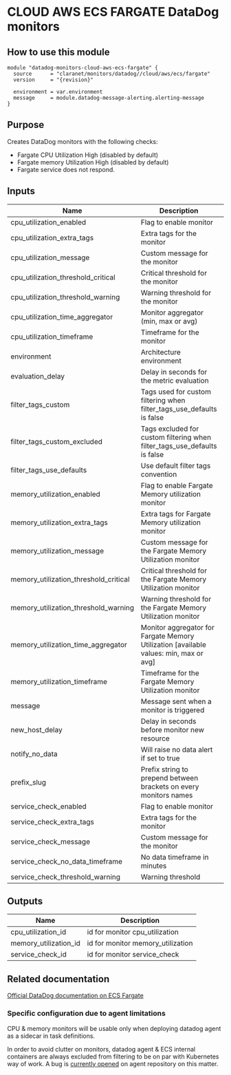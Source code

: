 # CLOUD AWS ECS FARGATE DataDog monitors

## How to use this module

```hcl
module "datadog-monitors-cloud-aws-ecs-fargate" {
  source      = "claranet/monitors/datadog//cloud/aws/ecs/fargate"
  version     = "{revision}"

  environment = var.environment
  message     = module.datadog-message-alerting.alerting-message
}

```

## Purpose

Creates DataDog monitors with the following checks:

- Fargate CPU Utilization High (disabled by default)
- Fargate memory Utilization High (disabled by default)
- Fargate service does not respond.

## Inputs

| Name | Description | Type | Default | Required |
|------|-------------|------|---------|:-----:|
| cpu\_utilization\_enabled | Flag to enable monitor | `string` | `"false"` | no |
| cpu\_utilization\_extra\_tags | Extra tags for the monitor | `list(string)` | `[]` | no |
| cpu\_utilization\_message | Custom message for the monitor | `string` | `""` | no |
| cpu\_utilization\_threshold\_critical | Critical threshold for the monitor | `string` | `90` | no |
| cpu\_utilization\_threshold\_warning | Warning threshold for the monitor | `string` | `85` | no |
| cpu\_utilization\_time\_aggregator | Monitor aggregator (min, max or avg) | `string` | `"min"` | no |
| cpu\_utilization\_timeframe | Timeframe for the monitor | `string` | `"last_5m"` | no |
| environment | Architecture environment | `string` | n/a | yes |
| evaluation\_delay | Delay in seconds for the metric evaluation | `number` | `15` | no |
| filter\_tags\_custom | Tags used for custom filtering when filter\_tags\_use\_defaults is false | `string` | `"*"` | no |
| filter\_tags\_custom\_excluded | Tags excluded for custom filtering when filter\_tags\_use\_defaults is false | `string` | `""` | no |
| filter\_tags\_use\_defaults | Use default filter tags convention | `bool` | `true` | no |
| memory\_utilization\_enabled | Flag to enable Fargate Memory utilization monitor | `string` | `"false"` | no |
| memory\_utilization\_extra\_tags | Extra tags for Fargate Memory utilization monitor | `list(string)` | `[]` | no |
| memory\_utilization\_message | Custom message for the Fargate Memory Utilization monitor | `string` | `""` | no |
| memory\_utilization\_threshold\_critical | Critical threshold for the Fargate Memory Utilization monitor | `string` | `90` | no |
| memory\_utilization\_threshold\_warning | Warning threshold for the Fargate Memory Utilization monitor | `string` | `85` | no |
| memory\_utilization\_time\_aggregator | Monitor aggregator for Fargate Memory Utilization [available values: min, max or avg] | `string` | `"min"` | no |
| memory\_utilization\_timeframe | Timeframe for the Fargate Memory Utilization monitor | `string` | `"last_5m"` | no |
| message | Message sent when a monitor is triggered | `string` | n/a | yes |
| new\_host\_delay | Delay in seconds before monitor new resource | `number` | `300` | no |
| notify\_no\_data | Will raise no data alert if set to true | `bool` | `true` | no |
| prefix\_slug | Prefix string to prepend between brackets on every monitors names | `string` | `""` | no |
| service\_check\_enabled | Flag to enable monitor | `bool` | `true` | no |
| service\_check\_extra\_tags | Extra tags for the monitor | `list(string)` | `[]` | no |
| service\_check\_message | Custom message for the monitor | `string` | `""` | no |
| service\_check\_no\_data\_timeframe | No data timeframe in minutes | `number` | `10` | no |
| service\_check\_threshold\_warning | Warning threshold | `number` | `3` | no |

## Outputs

| Name | Description |
|------|-------------|
| cpu\_utilization\_id | id for monitor cpu\_utilization |
| memory\_utilization\_id | id for monitor memory\_utilization |
| service\_check\_id | id for monitor service\_check |

## Related documentation

[Official DataDog documentation on ECS Fargate](https://docs.datadoghq.com/integrations/ecs_fargate/)

### Specific configuration due to agent limitations

CPU & memory monitors will be usable only when deploying datadog agent as a sidecar in task definitions.

In order to avoid clutter on monitors, datadog agent & ECS internal containers are always excluded from filtering to be on par with Kubernetes way of work. A bug is [currently opened](https://github.com/DataDog/datadog-agent/issues/2722) on agent repository on this matter.
